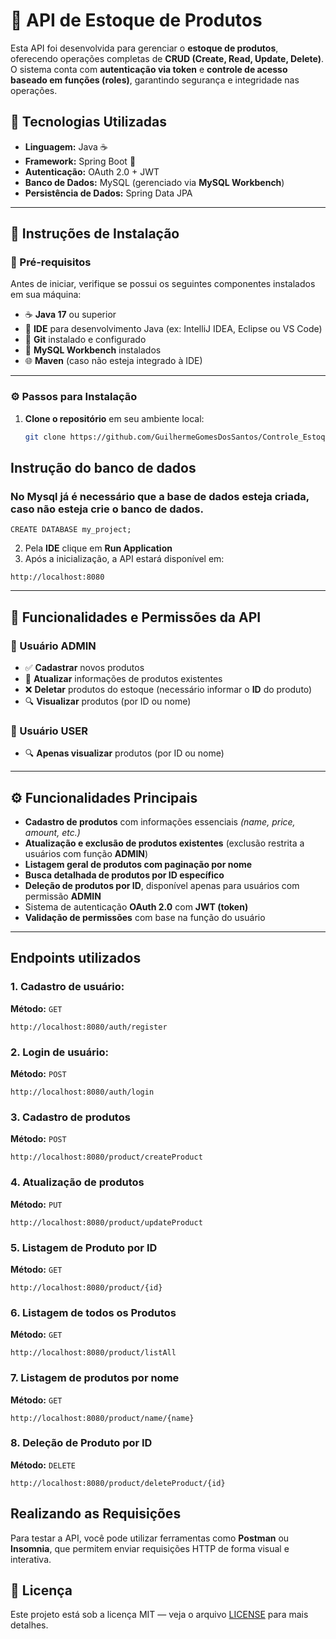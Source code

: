 # 🧾 API de Estoque de Produtos

Esta API foi desenvolvida para gerenciar o **estoque de produtos**, oferecendo operações completas de **CRUD (Create, Read, Update, Delete)**.  
O sistema conta com **autenticação via token** e **controle de acesso baseado em funções (roles)**, garantindo segurança e integridade nas operações.


## 🚀 Tecnologias Utilizadas

- **Linguagem:** Java ☕  
- **Framework:** Spring Boot 🌱  
- **Autenticação:** OAuth 2.0 + JWT  
- **Banco de Dados:** MySQL (gerenciado via **MySQL Workbench**)  
- **Persistência de Dados:** Spring Data JPA

---

## 🧩 Instruções de Instalação

### 🔧 Pré-requisitos
Antes de iniciar, verifique se possui os seguintes componentes instalados em sua máquina:

- ☕ **Java 17** ou superior  
- 🧰 **IDE** para desenvolvimento Java (ex: IntelliJ IDEA, Eclipse ou VS Code)  
- 🐙 **Git** instalado e configurado  
- 🐬 **MySQL Workbench** instalados  
- 🌐 **Maven** (caso não esteja integrado à IDE)  

---

### ⚙️ Passos para Instalação

1. **Clone o repositório** em seu ambiente local:
   ```bash
   git clone https://github.com/GuilhermeGomesDosSantos/Controle_Estoque_API.git
   ```

## Instrução do banco de dados
### No Mysql já é necessário que a base de dados esteja criada, caso não esteja crie o banco de dados.
```
CREATE DATABASE my_project;
```

2. Pela **IDE** clique em **Run Application**
3. Após a inicialização, a API estará disponível em:
```
http://localhost:8080
```
---

## 🔐 Funcionalidades e Permissões da API

### 👑 Usuário ADMIN
- ✅ **Cadastrar** novos produtos  
- 🔄 **Atualizar** informações de produtos existentes  
- ❌ **Deletar** produtos do estoque (necessário informar o **ID** do produto)  
- 🔍 **Visualizar** produtos (por ID ou nome)

### 👤 Usuário USER
- 🔍 **Apenas visualizar** produtos (por ID ou nome)
---

## ⚙️ Funcionalidades Principais
- **Cadastro de produtos** com informações essenciais *(name, price, amount, etc.)*  
- **Atualização e exclusão de produtos existentes** (exclusão restrita a usuários com função **ADMIN**)  
- **Listagem geral de produtos com paginação por nome**  
- **Busca detalhada de produtos por ID específico**  
- **Deleção de produtos por ID**, disponível apenas para usuários com permissão **ADMIN**  
- Sistema de autenticação **OAuth 2.0** com **JWT (token)**  
- **Validação de permissões** com base na função do usuário  

---

## Endpoints utilizados
### 1. Cadastro de usuário:
**Método:** `GET`
```
http://localhost:8080/auth/register
```
### 2. Login de usuário:
**Método:** `POST`
```
http://localhost:8080/auth/login
```
### 3. Cadastro de produtos
**Método:** `POST`
```
http://localhost:8080/product/createProduct
```
### 4. Atualização de produtos
**Método:** `PUT`
```
http://localhost:8080/product/updateProduct
```
### 5. Listagem de Produto por ID
**Método:** `GET`
```
http://localhost:8080/product/{id}
```
### 6. Listagem de todos os Produtos
**Método:** `GET`
```
http://localhost:8080/product/listAll
```
### 7. Listagem de produtos por nome
**Método:** `GET`
```
http://localhost:8080/product/name/{name}
```
### 8. Deleção de Produto por ID
**Método:** `DELETE`
```
http://localhost:8080/product/deleteProduct/{id}
```

## Realizando as Requisições

Para testar a API, você pode utilizar ferramentas como **Postman** ou **Insomnia**, que permitem enviar requisições HTTP de forma visual e interativa.

## 📄 Licença
Este projeto está sob a licença MIT — veja o arquivo [LICENSE](LICENSE) para mais detalhes.
